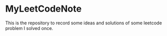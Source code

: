 # MyLeetCodeNote


This is the repository to record some ideas and solutions of some leetcode problem I solved once.
